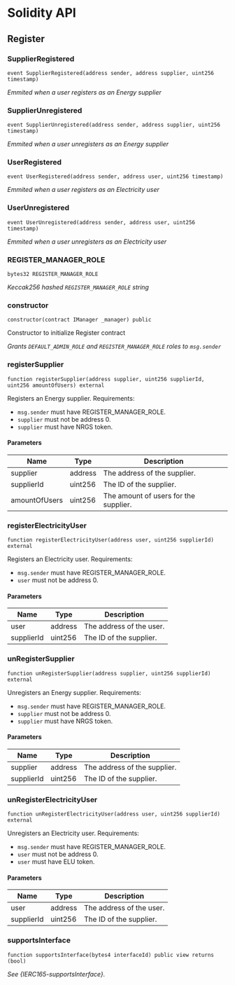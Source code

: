 # Solidity API

## Register

### SupplierRegistered

```solidity
event SupplierRegistered(address sender, address supplier, uint256 timestamp)
```

_Emmited when a user registers as an Energy supplier_

### SupplierUnregistered

```solidity
event SupplierUnregistered(address sender, address supplier, uint256 timestamp)
```

_Emmited when a user unregisters as an Energy supplier_

### UserRegistered

```solidity
event UserRegistered(address sender, address user, uint256 timestamp)
```

_Emmited when a user registers as an Electricity user_

### UserUnregistered

```solidity
event UserUnregistered(address sender, address user, uint256 timestamp)
```

_Emmited when a user unregisters as an Electricity user_

### REGISTER_MANAGER_ROLE

```solidity
bytes32 REGISTER_MANAGER_ROLE
```

_Keccak256 hashed `REGISTER_MANAGER_ROLE` string_

### constructor

```solidity
constructor(contract IManager _manager) public
```

Constructor to initialize Register contract

_Grants `DEFAULT_ADMIN_ROLE` and `REGISTER_MANAGER_ROLE` roles to `msg.sender`_

### registerSupplier

```solidity
function registerSupplier(address supplier, uint256 supplierId, uint256 amountOfUsers) external
```

Registers an Energy supplier.
Requirements:
- `msg.sender` must have REGISTER_MANAGER_ROLE.
- `supplier` must not be address 0.
- `supplier` must have NRGS token.

#### Parameters

| Name | Type | Description |
| ---- | ---- | ----------- |
| supplier | address | The address of the supplier. |
| supplierId | uint256 | The ID of the supplier. |
| amountOfUsers | uint256 | The amount of users for the supplier. |

### registerElectricityUser

```solidity
function registerElectricityUser(address user, uint256 supplierId) external
```

Registers an Electricity user.
Requirements:
- `msg.sender` must have REGISTER_MANAGER_ROLE.
- `user` must not be address 0.

#### Parameters

| Name | Type | Description |
| ---- | ---- | ----------- |
| user | address | The address of the user. |
| supplierId | uint256 | The ID of the supplier. |

### unRegisterSupplier

```solidity
function unRegisterSupplier(address supplier, uint256 supplierId) external
```

Unregisters an Energy supplier.
Requirements:
- `msg.sender` must have REGISTER_MANAGER_ROLE.
- `supplier` must not be address 0.
- `supplier` must have NRGS token.

#### Parameters

| Name | Type | Description |
| ---- | ---- | ----------- |
| supplier | address | The address of the supplier. |
| supplierId | uint256 | The ID of the supplier. |

### unRegisterElectricityUser

```solidity
function unRegisterElectricityUser(address user, uint256 supplierId) external
```

Unregisters an Electricity user.
Requirements:
- `msg.sender` must have REGISTER_MANAGER_ROLE.
- `user` must not be address 0.
- `user` must have ELU token.

#### Parameters

| Name | Type | Description |
| ---- | ---- | ----------- |
| user | address | The address of the user. |
| supplierId | uint256 | The ID of the supplier. |

### supportsInterface

```solidity
function supportsInterface(bytes4 interfaceId) public view returns (bool)
```

_See {IERC165-supportsInterface}._

